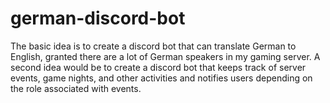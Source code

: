 # german-discord-bot
The basic idea is to create a discord bot that can translate German to English, granted there are a lot of German speakers in my gaming server.
A second idea would be to create a discord bot that keeps track of server events, game nights, and other activities and notifies users depending on the role associated with events.
